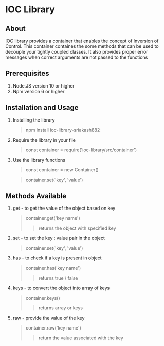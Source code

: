# IOC Library

## About
IOC library provides a container that enables the concept of Inversion of Control. This container containes the some methods that can be used to decouple your tightly coupled classes. It also provides proper error messages when correct arguments are not passed to the functions


## Prerequisites
1. Node.JS version 10 or higher
2. Npm version 6 or higher


## Installation and Usage
1. Installing the library
    > npm install ioc-library-sriakash882

2. Require the library in your file
    > const container = require('ioc-library/src/container')

3. Use the library functions
    > const container = new Container()

    > container.set('key', 'value')

## Methods Available

1. get - to get the value of the object based on key
    > container.get('key name')
    >> returns the object with specified key

2. set - to set the key : value pair in the object
    > container.set('key', 'value')

3. has - to check if a key is present in object
    > container.has('key name')
    >> returns true / false

4. keys - to convert the object into array of keys
    > container.keys()
    >> returns array or keys

5. raw - provide the value of the key
    > container.raw('key name')
    >> return the value associated with the key

